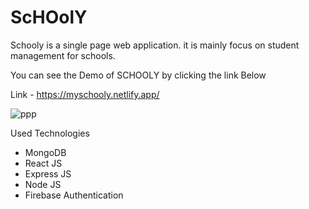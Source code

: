 #  **ScHOolY**

Schooly is a single page web application. it is mainly focus on student management for schools. 

You can see the Demo of SCHOOLY by clicking the link Below


Link - https://myschooly.netlify.app/

![ppp](https://user-images.githubusercontent.com/55059232/115498166-af969500-a28a-11eb-8d0b-91dc638c3565.png)



Used Technologies
- MongoDB
- React JS
- Express JS
- Node JS
- Firebase Authentication
 
